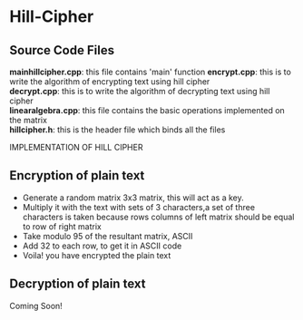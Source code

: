 # Hill-Cipher
<h2>Source Code Files</h2>
	<b>mainhillcipher.cpp</b>: this file contains 'main' function
	<b>encrypt.cpp</b>: this is to write the algorithm of encrypting text using hill cipher<br>
	<b>decrypt.cpp</b>: this is to write the algorithm of decrypting text using hill cipher<br>
	<b>linearalgebra.cpp</b>: this file contains the basic operations implemented on the matrix<br>
	<b>hillcipher.h</b>: this is the header file which binds all the files<br>

IMPLEMENTATION OF HILL CIPHER

<h2>Encryption of plain text</h2>
<ul>
<li>Generate a random matrix 3x3 matrix, this will act as a key.<br>
<li>Multiply it with the text with sets of 3 characters,a set of three characters is taken because rows columns of left matrix should be equal to row of right matrix<br>
<li>Take modulo 95 of the resultant matrix, ASCII
<li>Add 32 to each row, to get it in ASCII code
<li>Voila! you have encrypted the plain text<br>
</ul>
<h2>Decryption of plain text</h2>
Coming Soon!
